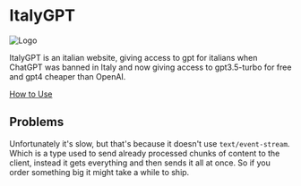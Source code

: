 # ItalyGPT

![Logo](https://italygpt.it/static/logo.png)

ItalyGPT is an italian website, giving access to gpt for italians when ChatGPT was banned in Italy and now giving access to gpt3.5-turbo for free and gpt4 cheaper than OpenAI.

[How to Use](https://github.com/uesleibros/OpenGPT/tree/main/models/italygpt/DOC.md)

## Problems

Unfortunately it's slow, but that's because it doesn't use `text/event-stream`. Which is a type used to send already processed chunks of content to the client, instead it gets everything and then sends it all at once. So if you order something big it might take a while to ship.
